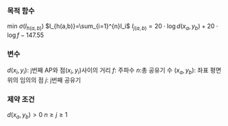 ### 목적 함수

$\text{min } σ(I_{h(a,b)})$
$I_{h(a,b)}=\sum_{i=1}^{n}I_i$
$I_{j(a,b)} = 20 \cdot \log d(x_a, y_b) + 20 \cdot \log f - 147.55$

### 변수
$d(x_i, y_i)$: j번째 AP와 점$(x_i, y_i)$사이의 거리
$f$: 주파수
$n$:총 공유기 수
$(x_a,y_b)$: 좌표 평면 위의 임의의 점
$j$: j번째 공유기

### 제약 조건
$d(x_a, y_b) > 0$
$n\ge j\ge 1$